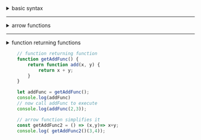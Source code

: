 <details>
  <summary>basic syntax</summary>

```js
    // given name : add with 2 variables and returns the sum
    function add(x, y) {
    return x + y
    }

    // calling function with 2 inputs.
    z = add(2, 3)
    console.log(z)
```
</details>

___

<details>
  <summary>arrow functions</summary>

```js
    // arrow function no inputs
    let sayHello = () => console.log('hello')
    sayHello();

    // arrow function one input
    let sayHello2 = (msg) => console.log(msg)
    sayHello2('hai first time')
    sayHello2('hai second time')

    // implicit return
    let add = (x,y) => x+y;
    console.log(add(2,3))
    console.log(add(3,4))

```
</details>

___

<details>
   <summary>function returning functions</summart>

```js
    // function returning function
    function getAddFunc() {
        return function add(x, y) {
            return x + y;
        }
    }

    let addFunc = getAddFunc();
    console.log(addFunc)
    // now call addFunc to execute
    console.log(addFunc(2,3));

    // arrow function simplifies it
    const getAddFunc2 = () => (x,y)=> x+y;
    console.log( getAddFunc2()(3,4));

```

</details>